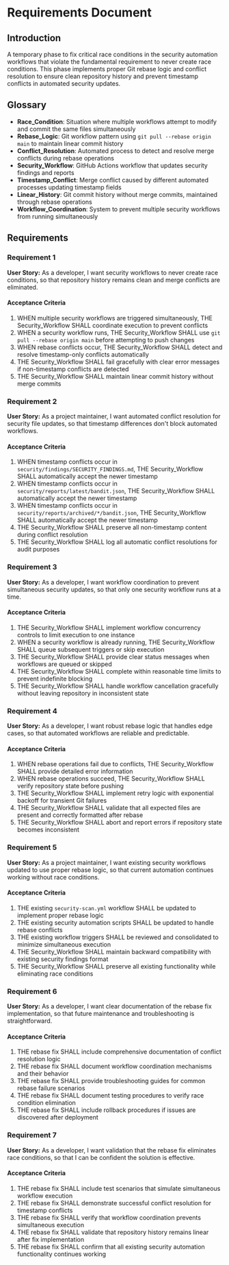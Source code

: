 # Requirements Document

## Introduction

A temporary phase to fix critical race conditions in the security automation workflows that violate the fundamental requirement to never create race conditions. This phase implements proper Git rebase logic and conflict resolution to ensure clean repository history and prevent timestamp conflicts in automated security updates.

## Glossary

- **Race_Condition**: Situation where multiple workflows attempt to modify and commit the same files simultaneously
- **Rebase_Logic**: Git workflow pattern using `git pull --rebase origin main` to maintain linear commit history
- **Conflict_Resolution**: Automated process to detect and resolve merge conflicts during rebase operations
- **Security_Workflow**: GitHub Actions workflow that updates security findings and reports
- **Timestamp_Conflict**: Merge conflict caused by different automated processes updating timestamp fields
- **Linear_History**: Git commit history without merge commits, maintained through rebase operations
- **Workflow_Coordination**: System to prevent multiple security workflows from running simultaneously

## Requirements

### Requirement 1

**User Story:** As a developer, I want security workflows to never create race conditions, so that repository history remains clean and merge conflicts are eliminated.

#### Acceptance Criteria

1. WHEN multiple security workflows are triggered simultaneously, THE Security_Workflow SHALL coordinate execution to prevent conflicts
2. WHEN a security workflow runs, THE Security_Workflow SHALL use `git pull --rebase origin main` before attempting to push changes
3. WHEN rebase conflicts occur, THE Security_Workflow SHALL detect and resolve timestamp-only conflicts automatically
4. THE Security_Workflow SHALL fail gracefully with clear error messages if non-timestamp conflicts are detected
5. THE Security_Workflow SHALL maintain linear commit history without merge commits

### Requirement 2

**User Story:** As a project maintainer, I want automated conflict resolution for security file updates, so that timestamp differences don't block automated workflows.

#### Acceptance Criteria

1. WHEN timestamp conflicts occur in `security/findings/SECURITY_FINDINGS.md`, THE Security_Workflow SHALL automatically accept the newer timestamp
2. WHEN timestamp conflicts occur in `security/reports/latest/bandit.json`, THE Security_Workflow SHALL automatically accept the newer timestamp
3. WHEN timestamp conflicts occur in `security/reports/archived/*/bandit.json`, THE Security_Workflow SHALL automatically accept the newer timestamp
4. THE Security_Workflow SHALL preserve all non-timestamp content during conflict resolution
5. THE Security_Workflow SHALL log all automatic conflict resolutions for audit purposes

### Requirement 3

**User Story:** As a developer, I want workflow coordination to prevent simultaneous security updates, so that only one security workflow runs at a time.

#### Acceptance Criteria

1. THE Security_Workflow SHALL implement workflow concurrency controls to limit execution to one instance
2. WHEN a security workflow is already running, THE Security_Workflow SHALL queue subsequent triggers or skip execution
3. THE Security_Workflow SHALL provide clear status messages when workflows are queued or skipped
4. THE Security_Workflow SHALL complete within reasonable time limits to prevent indefinite blocking
5. THE Security_Workflow SHALL handle workflow cancellation gracefully without leaving repository in inconsistent state

### Requirement 4

**User Story:** As a developer, I want robust rebase logic that handles edge cases, so that automated workflows are reliable and predictable.

#### Acceptance Criteria

1. WHEN rebase operations fail due to conflicts, THE Security_Workflow SHALL provide detailed error information
2. WHEN rebase operations succeed, THE Security_Workflow SHALL verify repository state before pushing
3. THE Security_Workflow SHALL implement retry logic with exponential backoff for transient Git failures
4. THE Security_Workflow SHALL validate that all expected files are present and correctly formatted after rebase
5. THE Security_Workflow SHALL abort and report errors if repository state becomes inconsistent

### Requirement 5

**User Story:** As a project maintainer, I want existing security workflows updated to use proper rebase logic, so that current automation continues working without race conditions.

#### Acceptance Criteria

1. THE existing `security-scan.yml` workflow SHALL be updated to implement proper rebase logic
2. THE existing security automation scripts SHALL be updated to handle rebase conflicts
3. THE existing workflow triggers SHALL be reviewed and consolidated to minimize simultaneous execution
4. THE Security_Workflow SHALL maintain backward compatibility with existing security findings format
5. THE Security_Workflow SHALL preserve all existing functionality while eliminating race conditions

### Requirement 6

**User Story:** As a developer, I want clear documentation of the rebase fix implementation, so that future maintenance and troubleshooting is straightforward.

#### Acceptance Criteria

1. THE rebase fix SHALL include comprehensive documentation of conflict resolution logic
2. THE rebase fix SHALL document workflow coordination mechanisms and their behavior
3. THE rebase fix SHALL provide troubleshooting guides for common rebase failure scenarios
4. THE rebase fix SHALL document testing procedures to verify race condition elimination
5. THE rebase fix SHALL include rollback procedures if issues are discovered after deployment

### Requirement 7

**User Story:** As a developer, I want validation that the rebase fix eliminates race conditions, so that I can be confident the solution is effective.

#### Acceptance Criteria

1. THE rebase fix SHALL include test scenarios that simulate simultaneous workflow execution
2. THE rebase fix SHALL demonstrate successful conflict resolution for timestamp conflicts
3. THE rebase fix SHALL verify that workflow coordination prevents simultaneous execution
4. THE rebase fix SHALL validate that repository history remains linear after fix implementation
5. THE rebase fix SHALL confirm that all existing security automation functionality continues working